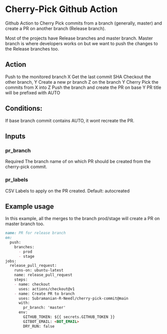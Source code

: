 # **Cherry-Pick Github Action**
Github Action to Cherry Pick commits from a branch (generally, master) and create a PR on another branch (Release branch).

Most of the projects have Release branches and master branch. Master branch is where developers works on but we want to push the changes to the Release branches too.

## **Action**
Push to the monitored branch X
Get the last commit SHA
Checkout the other branch, Y
Create a new pr branch Z on the branch Y
Cherry Pick the commits from X into Z
Push the branch and create the PR on base Y
PR title will be prefixed with AUTO

## **Conditions:**
If base branch commit contains AUTO, it wont recreate the PR.

## **Inputs**
### pr_branch
Required The branch name of on which PR should be created from the cherry-pick commit.

### pr_labels
CSV Labels to apply on the PR created. Default: autocreated

## **Example usage**
In this example, all the merges to the branch prod/stage will create a PR on master branch too.

```markdown
name: PR for release branch
on:
  push:
    branches:
      - prod
      - stage
jobs:
  release_pull_request:
    runs-on: ubuntu-latest
    name: release_pull_request
    steps:
    - name: checkout
      uses: actions/checkout@v1
    - name: Create PR to branch
      uses: Subramanian-R-Needl/cherry-pick-commit@main
      with:
        pr_branch: 'master'
      env:
        GITHUB_TOKEN: ${{ secrets.GITHUB_TOKEN }}
        GITBOT_EMAIL: <BOT_EMAIL>
        DRY_RUN: false
```